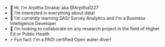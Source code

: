 - 👋 Hi, I’m Arpitha Divakar aka @Arpitha1227
- 👀 I’m interested in everything about data!
- 🌱 I’m currently learning SAS/ Survey Analytics and I'm a Business Intelligence Developer
- 💞️ I’m looking to collaborate on any research project in the field of Higher Ed or Public Health 
- ⚡ Fun fact: I'm a PADI certified Open water diver!

<!---
Arpitha1227/Arpitha1227 is a ✨ special ✨ repository because its `README.md` (this file) appears on your GitHub profile.
You can click the Preview link to take a look at your changes.
--->

